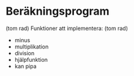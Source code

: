 
# Beräkningsprogram

(tom rad)
Funktioner att implementera:
(tom rad)
* minus
* multiplikation
* division
* hjälpfunktion
* kan pipa
